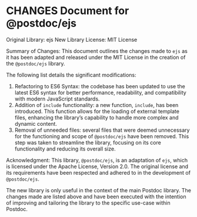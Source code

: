 # CHANGES Document for @postdoc/ejs

Original Library: ejs
New Library License: MIT License

Summary of Changes:
This document outlines the changes made to `ejs` as it has been adapted and released under the MIT License in the creation of the `@postdoc/ejs` library. 

The following list details the significant modifications:

1. Refactoring to ES6 Syntax: the codebase has been updated to use the latest ES6 syntax for better performance, readability, and compatibility with modern JavaScript standards.
2. Addition of `include` functionality: a new function, `include`, has been introduced. This function allows for the loading of external template files, enhancing the library’s capability to handle more complex and dynamic content.
3. Removal of unneeded files: several files that were deemed unnecessary for the functioning and scope of `@postdoc/ejs` have been removed. This step was taken to streamline the library, focusing on its core functionality and reducing its overall size.

Acknowledgment:
This library, `@postdoc/ejs`, is an adaptation of `ejs`, which is licensed under the Apache License, Version 2.0. The original license and its requirements have been respected and adhered to in the development of `@postdoc/ejs`. 

The new library is only useful in the context of the main Postdoc library. The changes made are listed above and have been executed with the intention of improving and tailoring the library to the specific use-case within Postdoc. 